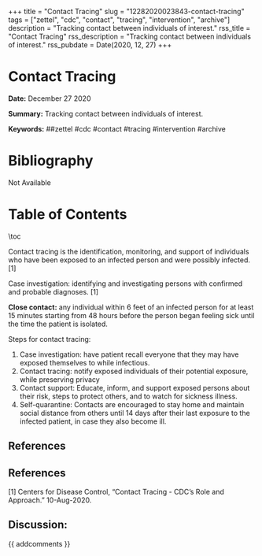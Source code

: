 +++
title = "Contact Tracing"
slug = "12282020023843-contact-tracing"
tags = ["zettel", "cdc", "contact", "tracing", "intervention", "archive"]
description = "Tracking contact between individuals of interest."
rss_title = "Contact Tracing"
rss_description = "Tracking contact between individuals of interest."
rss_pubdate = Date(2020, 12, 27)
+++



Contact Tracing
=========

**Date:** December 27 2020

**Summary:** Tracking contact between individuals of interest.

**Keywords:** ##zettel #cdc #contact #tracing #intervention #archive

Bibliography
==========

Not Available

Table of Contents
=========

\toc

Contact tracing is the identification, monitoring, and support of individuals who have been exposed to an infected person and were possibly infected. [1]

Case investigation: identifying and investigating persons with confirmed and probable diagnoses. [1]

**Close contact:** any individual within 6 feet of an infected person for at least 15 minutes starting from 48 hours before the person began feeling sick until the time the patient is isolated.

Steps for contact tracing:

1. Case investigation: have patient recall everyone that they may have exposed themselves to while infectious.
2. Contact tracing: notify exposed individuals of their potential exposure, while preserving privacy
3. Contact support: Educate, inform, and support exposed persons about their risk, steps to protect others, and to watch for sickness illness.
4. Self-quarantine: Contacts are encouraged to stay home and maintain social distance from others until 14 days after their last exposure to the infected patient, in case they also become ill.

## References

## References

[1] Centers for Disease Control, “Contact Tracing - CDC’s Role and Approach.” 10-Aug-2020.
## Discussion: 

{{ addcomments }}
